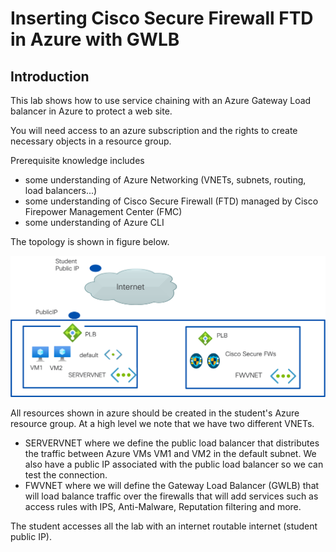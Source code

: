 # Inserting Cisco Secure Firewall FTD in Azure with GWLB

## Introduction

This lab shows how to use service chaining with an Azure Gateway Load balancer in Azure to protect a web site.

You will need access to an azure subscription and the rights to create necessary objects in a resource group.

Prerequisite knowledge includes
* some understanding of Azure Networking (VNETs, subnets, routing, load balancers...)
* some understanding of Cisco Secure Firewall (FTD) managed  by Cisco Firepower Management Center (FMC)
* some understanding of Azure CLI

The topology is shown in figure below.

![Overall Topology](pngs/topology.png)

All resources shown in azure should be  created in the student's Azure resource group. At a high level we note that we have two different VNETs.
* SERVERVNET where we define the public load balancer that distributes the traffic between Azure VMs VM1 and VM2 in the default subnet. We also have a public IP associated with the public load balancer so we can test the connection.
* FWVNET where we will define the Gateway Load Balancer (GWLB) that will load balance traffic over the firewalls that will add services such as access rules with IPS, Anti-Malware, Reputation filtering and more.

The student accesses all the lab with an internet routable internet (student public IP).
